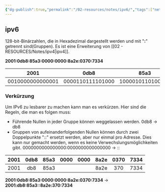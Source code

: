 ```yaml
---
{"dg-publish":true,"permalink":"/02-resources/notes/ipv6/","tags":["netzwerk/ip/ipv6"],"noteIcon":"","updated":"2024-06-09T19:59:58.259+02:00"}
---
```


## ipv6 
128-bit-Binärzahlen, die in Hexadezimal dargestellt werden und mit "**:**" getrennt sind(Gruppen).
Es ist eine Erweiterung von [[02 - RESOURCES/Notes/ipv4\|ipv4]].

**2001:0db8:85a3:0000:0000:8a2e:0370:7334**

| 2001 | 0db8 | 85a3 | 0000 | 0000 | 8a2e | 0370 | 7334 |
|:----:|:----:|:----:|:----:|:----:|:----:|:----:|:----:|
| 0010000000000001 | 0000110111101000 | 1000010110100011 | 0000000000000000 | 0000000000000000 | 1000101000101110 | 0000001101110000 | 0111001100110100 |


### Verkürzung
Um IPv6 zu lesbarer zu machen kann man es verkürzen.
Hier sind die Regeln, die man es folgen muss:
- Führende Nullen in jeder Gruppe können weggelassen werden. 0db8 -> db8
- Gruppen von aufeinanderfolgenden Nullen können durch zwei Doppelpunkte "::" ersetzt werden, aber nur einmal pro Adresse. Dies kann nur gemacht werden, wenn es keine Verwechslungsmöglichkeiten gibt. 0000000000000000:0000000000000000 -> ::


| 2001 | 0db8 | 85a3 | 0000 | 0000 | 8a2e | 0370 | 7334 |
|:----:|:----:|:----:|:----:|:----:|:----:|:----:|:----:|
| 2001 | db8  | 85a3 |      |      | 8a2e | 370  | 7334 |

**2001:0db8:85a3:0000:0000:8a2e:0370:7334**  -> **2001:db8:85a3::8a2e:370:7334**

